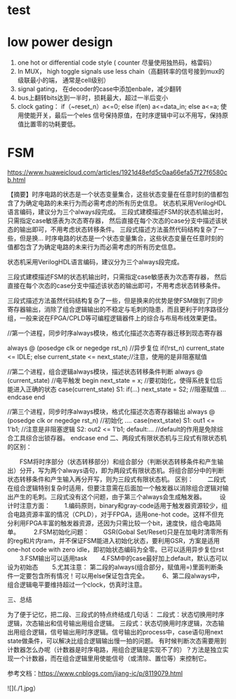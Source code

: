 # test

# low power design

1. one hot or differential code style ( counter 尽量使用独热码，格雷码）
2. In MUX， high toggle signals use less chain（高翻转率的信号接到mux的级联最小的端， 通常是cell级别）
3. signal gating， 在decoder的case中添加enbale，减少翻转
4. bus上翻转bits达到一半时，损耗最大，超过一半后变小
5. clock gating： if（~reset_n）a<=0; else if(en) a<=data_in; else a<=a;  使用使能开关，最后一个eles 信号保持原值，在时序逻辑中可以不用写，保持原值比置零的功耗要低。


# FSM

https://www.huaweicloud.com/articles/1921d48efd5c0aa66efa57f27f6580cb.html

【摘要】时序电路的状态是一个状态变量集合，这些状态变量在任意时刻的值都包含了为确定电路的未来行为而必需考虑的所有历史信息。 状态机采用VerilogHDL语言编码，建议分为三个always段完成。 三段式建模描述FSM的状态机输出时，只需指定case敏感表为次态寄存器， 然后直接在每个次态的case分支中描述该状态的输出即可，不用考虑状态转移条件。 三段式描述方法虽然代码结构复杂了一些，但是换...
时序电路的状态是一个状态变量集合，这些状态变量在任意时刻的值都包含了为确定电路的未来行为而必需考虑的所有历史信息。

状态机采用VerilogHDL语言编码，建议分为三个always段完成。

三段式建模描述FSM的状态机输出时，只需指定case敏感表为次态寄存器， 然后直接在每个次态的case分支中描述该状态的输出即可，不用考虑状态转移条件。

三段式描述方法虽然代码结构复杂了一些，但是换来的优势是使FSM做到了同步寄存器输出，消除了组合逻辑输出的不稳定与毛刺的隐患，而且更利于时序路径分组，一般来说在FPGA/CPLD等可编程逻辑器件上的综合与布局布线效果更佳。

//第一个进程，同步时序always模块，格式化描述次态寄存器迁移到现态寄存器

always @ (posedge clk or negedge rst_n)  //异步复位
 if(!rst_n) current_state <= IDLE;
 else current_state <= next_state;//注意，使用的是非阻塞赋值

//第二个进程，组合逻辑always模块，描述状态转移条件判断
always @ (current_state)   //电平触发
  begin next_state = x;  //要初始化，使得系统复位后能进入正确的状态 case(current_state) S1: if(...) next_state = S2;  //阻塞赋值 ... endcase
end

//第三个进程，同步时序always模块，格式化描述次态寄存器输出
always @ (posedge clk or negedge rst_n)
//初始化
....
case(next_state)
S1: out1 <= 1'b1;  //注意是非阻塞逻辑
S2: out2 <= 1'b1;
default:...   //default的作用是免除综合工具综合出锁存器。
endcase
end
二、两段式有限状态机与三段式有限状态机的区别：

　　FSM将时序部分（状态转移部分）和组合部分（判断状态转移条件和产生输出）分开，写为两个always语句，即为两段式有限状态机。将组合部分中的判断状态转移条件和产生输入再分开写，则为三段式有限状态机。
区别：
　　二段式在组合逻辑特别复杂时适用，但要注意需在后面加一个触发器以消除组合逻辑对输出产生的毛刺。三段式没有这个问题，由于第三个always会生成触发器。
　　设计时注意方面：
　　1.编码原则，binary和gray-code适用于触发器资源较少，组合电路资源丰富的情况（CPLD），对于FPGA，适用one-hot code。这样不但充分利用FPGA丰富的触发器资源，还因为只需比较一个bit，速度快，组合电路简单。
　　2.FSM初始化问题：
　　GSR(Gobal Set/Reset)只是在加电时清零所有的reg和片内ram，并不保证FSM能进入初始化状态，要利用GSR，方案是适用one-hot code with zero idle，即初始状态编码为全零。已可以适用异步复位rst
　　3.FSM输出可以适用task
　　4.FSM中的case最好加上default，默认态可以设为初始态
　　5.尤其注意：
第二段的always(组合部分，赋值用=)里面判断条件一定要包含所有情况！可以用else保证包含完全。
　　6、第二段always中，组合逻辑电平要维持超过一个clock，仿真时注意。

三、总结

为了便于记忆，把二段、三段式的特点终结成几句话：
二段式：状态切换用时序逻辑，次态输出和信号输出用组合逻辑。
三段式：状态切换用时序逻辑，次态输出用组合逻辑，信号输出用时序逻辑。信号输出的process中，case语句用next state做条件，可以解决比组合逻辑输出慢一拍的问题。
有时候判断次态需要用到计数器怎么办呢（计数器是时序电路，用组合逻辑是实现不了的）？方法是独立实现一个计数器，而在组合逻辑里用使能信号（或清除、置位等）来控制它。

参考文档：https://www.cnblogs.com/jiang-ic/p/8119079.html

![](./1.jpg）
